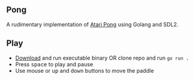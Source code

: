 ## Pong

A rudimentary implementation of [Atari Pong](https://en.wikipedia.org/wiki/Pong) using Golang and SDL2.

## Play

-  [Download](https://github.com/farshed/go-pong/raw/master/bin/pong) and run executable binary OR clone repo and run `go run .`
-  Press <kbd>space</kbd> to play and pause
-  Use mouse or <kbd>up</kbd> and <kbd>down</kbd> buttons to move the paddle
